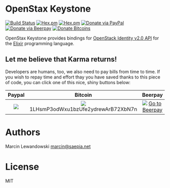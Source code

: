 # OpenStax Keystone
[![Build Status](https://travis-ci.org/mspanc/openstax_keystone.svg?branch=master)](https://travis-ci.org/mspanc/openstax_keystone)
[![Hex.pm](https://img.shields.io/hexpm/v/openstax_keystone.svg)](https://hex.pm/packages/openstax_keystone)
[![Hex.pm](https://img.shields.io/hexpm/dt/openstax_keystone.svg)](https://hex.pm/packages/openstax_keystone)
[![Donate via PayPal](https://img.shields.io/badge/Donate-PayPal-green.svg)](https://www.paypal.com/cgi-bin/webscr?cmd=_s-xclick&hosted_button_id=ZBMSA9UQRPCTY)
[![Donate via Beerpay](https://beerpay.io/mspanc/jumbo/badge.svg?style=flat)](https://beerpay.io/mspanc/openstax_keystone)
[![Donate Bitcoins](https://img.shields.io/badge/Donate-Bitcoins-00feff.svg)](https://i.imgur.com/5VJeR9h.png)

OpenStax Keystone provides bindings for [OpenStack Identity v2.0 API](http://developer.openstack.org/api-ref-identity-v2.html)
for the [Elixir](http://elixir-lang.org) programming language.

## Let me believe that Karma returns!

Developers are humans, too, we also need to pay bills from time to time. If you
wish to repay time and effort thay you have saved thanks to this piece of code,
you can click one of this nice, shiny buttons below:

| Paypal | Bitcoin | Beerpay |
| :----: | :-----: | :-----: |
| [![](https://www.paypalobjects.com/en_US/i/btn/btn_donateCC_LG.gif)](https://www.paypal.com/cgi-bin/webscr?cmd=_s-xclick&hosted_button_id=ZBMSA9UQRPCTY) | [![](https://i.imgur.com/dFkg3fw.png)](https://i.imgur.com/5VJeR9h.png)<br> 1LHsmP3odWxu1bzUfe2ydrewArB72XbN7n | [![Go to Beerpay](https://beerpay.io/mspanc/openstax_keystone/badge.svg)](https://beerpay.io/mspanc/openstax_keystone) |


# Authors

Marcin Lewandowski <marcin@saepia.net>

# License

MIT
